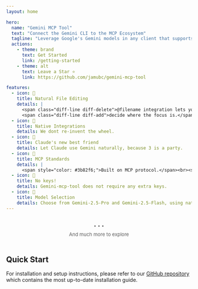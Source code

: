 ```yaml
---
layout: home

hero:
  name: "Gemini MCP Tool"
  text: "Connect the Gemini CLI to the MCP Ecosystem"
  tagline: "Leverage Google's Gemini models in any client that supports the standardized MCP protocol—<span style='color: #FFFFFF; background-color: #D97706; padding: 2px 8px; border-radius: 6px; font-size: 14px; font-weight: 600; margin-left: 4px; display: inline-block; vertical-align: middle;'>built for Claude Code</span>"
  actions:
    - theme: brand
      text: Get Started
      link: /getting-started
    - theme: alt
      text: Leave a Star ⭐
      link: https://github.com/jamubc/gemini-mcp-tool

features:
  - icon: 📂
    title: Natural File Editing
    details: |
      <span class="diff-line diff-delete">@filename integration lets you</span><br>
      <span class="diff-line diff-add">decide where the focus is.</span>
  - icon: 🌱
    title: Native Integrations
    details: We dont re-invent the wheel.
  - icon: 🤝
    title: Claude's new best friend
    details: Let Claude use Gemini naturally, because 3 is a party. 
  - icon: 🔌
    title: MCP Standards
    details: |
      <span style="color: #3b82f6;">Built on MCP protocol.</span><br><span style="color: #ef4444;">Tested with MCP standard.</span><br><span style="color: #22c55e;"><em>Benchmarked</em> with <span style="color: #f97316;">Claude Code</span>.</span>
  - icon: 🔐
    title: No keys!
    details: Gemini-mcp-tool does not require any extra keys.
  - icon: 🚦
    title: Model Selection
    details: Choose from Gemini-2.5-Pro and Gemini-2.5-Flash, using natural language.
---
```


<div class="explore-hint" style="text-align: center; margin: 32px 0 48px; position: relative;">
  <div class="explore-dots" style="display: inline-flex; align-items: center; gap: 4px;">
    <span class="dot" style="font-size: 11px; letter-spacing: 0.5px; color: var(--vp-c-text-3); opacity: 0.8; transition: all 0.3s ease;">•</span>
    <span class="dot" style="font-size: 11px; letter-spacing: 0.5px; color: var(--vp-c-text-3); opacity: 0.8; transition: all 0.3s ease; transition-delay: 0.1s;">•</span>
    <span class="dot" style="font-size: 11px; letter-spacing: 0.5px; color: var(--vp-c-text-3); opacity: 0.8; transition: all 0.3s ease; transition-delay: 0.2s;">•</span>
  </div>
  <p class="explore-text" style="font-size: 13px; color: var(--vp-c-text-3); margin-top: 8px; opacity: 0.7; transition: all 0.3s ease;">
    And much more to explore
  </p>
</div>

<div style="margin-top: 48px;">

## Quick Start
</div>

For installation and setup instructions, please refer to our [GitHub repository](https://github.com/jamubc/gemini-mcp-tool#readme) which contains the most up-to-date installation guide.


